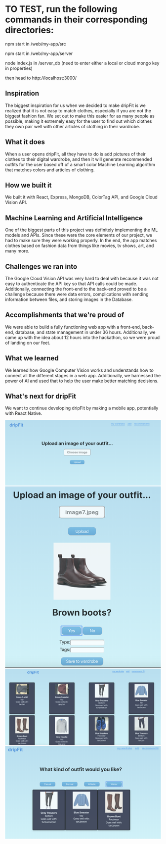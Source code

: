 # TO TEST, run the following commands in their corresponding directories:

npm start in /web/my-app/src

npm start in /web/my-app/server

node index.js in /server_db (need to enter either a local or cloud mongo key in properties)

then head to http://localhost:3000/

## Inspiration

The biggest inspiration for us when we decided to make dripFit is we realized that it is not easy to match clothes, especially if you are not the biggest fashion fan. We set out to make this easier for as many people as possible, making it extremely easy for the user to find out which clothes they own pair well with other articles of clothing in their wardrobe.

## What it does

When a user opens dripFit, all they have to do is add pictures of their clothes to their digital wardrobe, and then it will generate recommended outfits for the user based off of a smart color Machine Learning algorithm that matches colors and articles of clothing.

## How we built it

We built it with React, Express, MongoDB, ColorTag API, and Google Cloud Vision API.

## Machine Learning and Artificial Intelligence

One of the biggest parts of this project was definitely implementing the ML models and APIs. Since these were the core elements of our project, we had to make sure they were working properly. In the end, the app matches clothes based on fashion data from things like movies, tv shows, art, and many more.

## Challenges we ran into

The Google Cloud Vision API was very hard to deal with because it was not easy to authenticate the API key so that API calls could be made. Additionally, connecting the front-end to the back-end proved to be a challenge because there were data errors, complications with sending information between files, and storing images in the Database.

## Accomplishments that we're proud of

We were able to build a fully functioning web app with a front-end, back-end, database, and state management in under 36 hours. Additionally, we came up with the idea about 12 hours into the hackathon, so we were proud of landing on our feet.

## What we learned

We learned how Google Computer Vision works and understands how to connect all the different stages in a web app. Additionally, we harnessed the power of AI and used that to help the user make better matching decisions.

## What's next for dripFit

We want to continue developing dripFit by making a mobile app, potentially with React Native.

![Image](./images/image1.png)
![Image](./images/image2.png)
![Image](./images/image3.png)
![Image](./images/image4.png)
